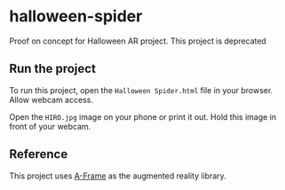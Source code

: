 # halloween-spider
Proof on concept for Halloween AR project. This project is deprecated

## Run the project
To run this project, open the `Halloween Spider.html` file in your browser. Allow webcam access.

Open the `HIRO.jpg` image on your phone or print it out. Hold this image in front of your webcam.

## Reference
This project uses [A-Frame](https://aframe.io/) as the augmented reality library.
